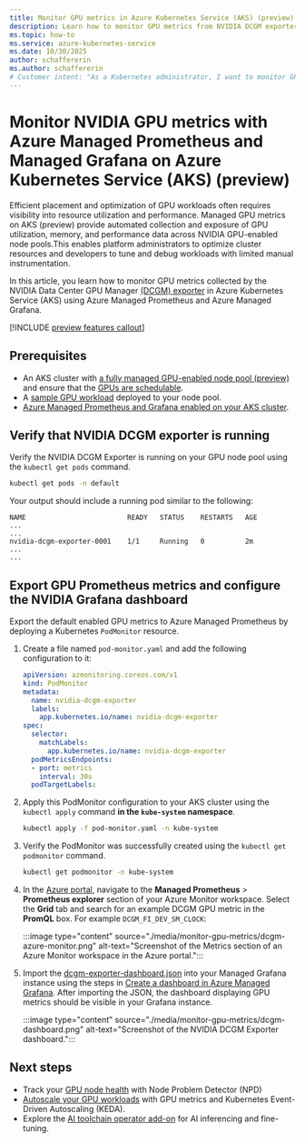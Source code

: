 ```yaml
---
title: Monitor GPU metrics in Azure Kubernetes Service (AKS) (preview)
description: Learn how to monitor GPU metrics from NVIDIA DCGM exporter with Azure Managed Prometheus and Managed Grafana on Azure Kubernetes Service (AKS).
ms.topic: how-to
ms.service: azure-kubernetes-service
ms.date: 10/30/2025
author: schaffererin
ms.author: schaffererin
# Customer intent: "As a Kubernetes administrator, I want to monitor GPU metrics using NVIDIA DCGM Exporter with Managed Prometheus and Grafana, so that I can optimize resource utilization and ensure the performance of GPU-enabled workloads in my AKS cluster."
---
```


# Monitor NVIDIA GPU metrics with Azure Managed Prometheus and Managed Grafana on Azure Kubernetes Service (AKS) (preview)

Efficient placement and optimization of GPU workloads often requires visibility into resource utilization and performance. Managed GPU metrics on AKS (preview) provide automated collection and exposure of GPU utilization, memory, and performance data across NVIDIA GPU-enabled node pools.This enables platform administrators to optimize cluster resources and developers to tune and debug workloads with limited manual instrumentation.

In this article, you learn how to monitor GPU metrics collected by the NVIDIA Data Center GPU Manager [(DCGM) exporter](https://github.com/NVIDIA/dcgm-exporter/tree/main) in Azure Kubernetes Service (AKS) using Azure Managed Prometheus and Azure Managed Grafana.

[!INCLUDE [preview features callout](~/reusable-content/ce-skilling/azure/includes/aks/includes/preview/preview-callout.md)]

## Prerequisites

- An AKS cluster with [a fully managed GPU-enabled node pool (preview)](./aks-managed-gpu-nodes.md) and ensure that the [GPUs are schedulable](./use-nvidia-gpu.md#confirm-that-gpus-are-schedulable).
- A [sample GPU workload](./use-nvidia-gpu.md#run-a-gpu-enabled-workload) deployed to your node pool.
- [Azure Managed Prometheus and Grafana enabled on your AKS cluster](/azure/azure-monitor/containers/kubernetes-monitoring-enable).

## Verify that NVIDIA DCGM exporter is running

Verify the NVIDIA DCGM Exporter is running on your GPU node pool using the `kubectl get pods` command.

```bash
kubectl get pods -n default
```

Your output should include a running pod similar to the following:

  ```output
  NAME                         READY   STATUS    RESTARTS   AGE
  ...
  ...
  nvidia-dcgm-exporter-0001    1/1     Running   0          2m
  ...
  ...
  ```

## Export GPU Prometheus metrics and configure the NVIDIA Grafana dashboard

Export the default enabled GPU metrics to Azure Managed Prometheus by deploying a Kubernetes `PodMonitor` resource.

1. Create a file named `pod-monitor.yaml` and add the following configuration to it:

    ```yml
    apiVersion: azmonitoring.coreos.com/v1
    kind: PodMonitor
    metadata:
      name: nvidia-dcgm-exporter
      labels:
        app.kubernetes.io/name: nvidia-dcgm-exporter
    spec:
      selector:
        matchLabels:
          app.kubernetes.io/name: nvidia-dcgm-exporter
      podMetricsEndpoints:
      - port: metrics
        interval: 30s
      podTargetLabels:
    ```

2. Apply this PodMonitor configuration to your AKS cluster using the `kubectl apply` command **in the `kube-system` namespace**.

    ```bash
    kubectl apply -f pod-monitor.yaml -n kube-system
    ```

3. Verify the PodMonitor was successfully created using the `kubectl get podmonitor` command.

    ```bash
    kubectl get podmonitor -n kube-system
    ```

4. In the [Azure portal](https://portal.azure.com), navigate to the **Managed Prometheus** > **Prometheus explorer** section of your Azure Monitor workspace. Select the **Grid** tab and search for an example DCGM GPU metric in the **PromQL** box. For example `DCGM_FI_DEV_SM_CLOCK`:

    :::image type="content" source="./media/monitor-gpu-metrics/dcgm-azure-monitor.png" alt-text="Screenshot of the Metrics section of an Azure Monitor workspace in the Azure portal.":::

5. Import the [dcgm-exporter-dashboard.json](https://github.com/NVIDIA/dcgm-exporter/blob/main/grafana/dcgm-exporter-dashboard.json) into your Managed Grafana instance using the steps in [Create a dashboard in Azure Managed Grafana](/azure/managed-grafana/how-to-create-dashboard). After importing the JSON, the dashboard displaying GPU metrics should be visible in your Grafana instance.

    :::image type="content" source="./media/monitor-gpu-metrics/dcgm-dashboard.png" alt-text="Screenshot of the NVIDIA DCGM Exporter dashboard.":::

## Next steps

- Track your [GPU node health](./gpu-health-monitoring.md) with Node Problem Detector (NPD)
- [Autoscale your GPU workloads](./autoscale-gpu-workloads-with-keda.md) with GPU metrics and Kubernetes Event-Driven Autoscaling (KEDA).
- Explore the [AI toolchain operator add-on](./ai-toolchain-operator.md) for AI inferencing and fine-tuning.
